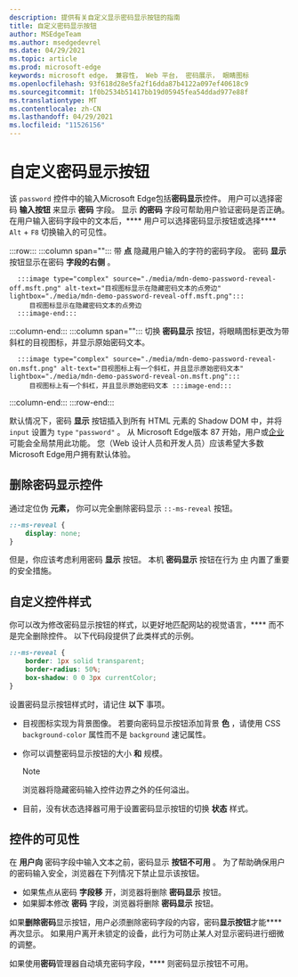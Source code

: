 ```yaml
---
description: 提供有关自定义显示密码显示按钮的指南
title: 自定义密码显示按钮
author: MSEdgeTeam
ms.author: msedgedevrel
ms.date: 04/29/2021
ms.topic: article
ms.prod: microsoft-edge
keywords: microsoft edge， 兼容性， Web 平台， 密码展示， 眼睛图标
ms.openlocfilehash: 93f618d28e5fa2f16dda87b4122a097ef40618c9
ms.sourcegitcommit: 1f0b2534b51417bb19d05945fea54ddad977e88f
ms.translationtype: MT
ms.contentlocale: zh-CN
ms.lasthandoff: 04/29/2021
ms.locfileid: "11526156"
---
```

# <a name="customize-the-password-reveal-button"></a>自定义密码显示按钮  

该 `password` 控件中的输入Microsoft Edge包括**密码显示**控件。  用户可以选择密码 **输入按钮** 来显示 **密码** 字段。  显示 **的密码** 字段可帮助用户验证密码是否正确。  在用户输入密码字段中的文本后，**** 用户可以选择密码显示按钮或选择**** `Alt` + `F8` 切换输入的可见性。  

:::row:::
   :::column span="":::
      带 **点** 隐藏用户输入的字符的密码字段。  密码 **显示** 按钮显示在密码 **字段的右侧** 。
      
      :::image type="complex" source="./media/mdn-demo-password-reveal-off.msft.png" alt-text="目视图标显示在隐藏密码文本的点旁边" lightbox="./media/mdn-demo-password-reveal-off.msft.png":::
         目视图标显示在隐藏密码文本的点旁边  
      :::image-end:::  
   :::column-end:::
   :::column span="":::
      切换 **密码显示** 按钮，将眼睛图标更改为带斜杠的目视图标，并显示原始密码文本。  
      
      :::image type="complex" source="./media/mdn-demo-password-reveal-on.msft.png" alt-text="目视图标上有一个斜杠，并且显示原始密码文本" lightbox="./media/mdn-demo-password-reveal-on.msft.png":::
         目视图标上有一个斜杠，并且显示原始密码文本 :::image-end:::  
   :::column-end:::
:::row-end:::  

默认情况下，密码 **显示** 按钮插入到所有 HTML 元素的 Shadow DOM 中，并将 `input` 设置为 `type` `"password"` 。  从 Microsoft Edge版本 87 开始，用户或[企业][DeployedgeMicrosoftEdgePoliciesPasswordrevealenabled]可能会全局禁用此功能。  您（Web 设计人员和开发人员）应该希望大多数Microsoft Edge用户拥有默认体验。  

## <a name="remove-the-password-reveal-control"></a>删除密码显示控件  

通过定位伪 **元素，** 你可以完全删除密码显示 `::-ms-reveal` 按钮。  

```css
::-ms-reveal {
    display: none;
}
```  

但是，你应该考虑利用密码 **显示** 按钮。  本机 **密码显示** 按钮在行为 [中](#visibility-of-the-control) 内置了重要的安全措施。  

## <a name="customize-the-control-style"></a>自定义控件样式  

你可以改为修改密码显示按钮的样式，以更好地匹配网站的视觉语言，**** 而不是完全删除控件。  以下代码段提供了此类样式的示例。  

```css
::-ms-reveal {
    border: 1px solid transparent;
    border-radius: 50%;
    box-shadow: 0 0 3px currentColor;
}
```  

设置密码显示按钮样式时，请记住 **以下** 事项。  

*   目视图标实现为背景图像。  若要向密码显示按钮添加背景 **色** ，请使用 CSS `background-color` 属性而不是 `background` 速记属性。  
*   你可以调整密码显示按钮的大小 **和** 规模。  
    
    > [!NOTE]
    >浏览器将隐藏密码输入控件边界之外的任何溢出。  
    
*   目前，没有状态选择器可用于设置密码显示按钮的切换 **状态** 样式。  
    
## <a name="visibility-of-the-control"></a>控件的可见性  

在 **用户向** 密码字段中输入文本之前，密码显示 **按钮不可用** 。  为了帮助确保用户的密码输入安全，浏览器在下列情况下禁止显示该按钮。

*   如果焦点从密码 **字段移** 开，浏览器将删除 **密码显示** 按钮。  
*   如果脚本修改 **密码** 字段，浏览器将删除 **密码显示** 按钮。  

如果**删除密码**显示按钮，用户必须删除密码字段的内容，密码**显示按钮**才能**** 再次显示。 如果用户离开未锁定的设备，此行为可防止某人对显示密码进行细微的调整。
    
如果使用**密码**管理器自动填充密码字段，**** 则密码显示按钮不可用。  

<!-- links -->  

[DeployedgeMicrosoftEdgePoliciesPasswordrevealenabled]: /deployedge/microsoft-edge-policies#passwordrevealenabled "PasswordRevealEnabled - Microsoft Edge - 策略|Microsoft Docs"  
